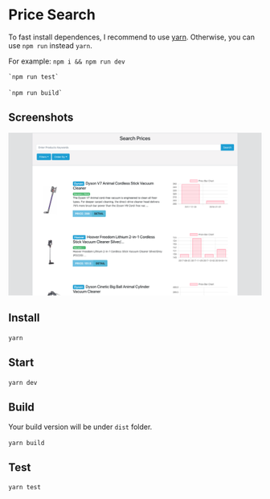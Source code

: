 # Price Search

To fast install dependences, I recommend to use [yarn](https://yarnpkg.com/lang/en/). Otherwise, you can use `npm run` instead `yarn`.

For example:
    `npm i && npm run dev`
    
    `npm run test`
    
    `npm run build`

## Screenshots
![Test Instructions](https://raw.githubusercontent.com/etamity/pricesearch/master/screenshot.png?raw=true)

## Install 

`yarn` 

## Start

`yarn dev`

## Build
Your build version will be under `dist` folder.

`yarn build`

## Test

`yarn test`
